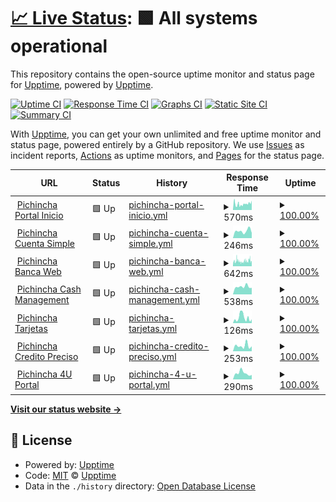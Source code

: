# [📈 Live Status](https://pablokbs.github.io): <!--live status--> **🟩 All systems operational**

This repository contains the open-source uptime monitor and status page for [Upptime](https://upptime.js.org), powered by [Upptime](https://github.com/upptime/upptime).

[![Uptime CI](https://github.com/pablokbs/upptime/workflows/Uptime%20CI/badge.svg)](https://github.com/pablokbs/upptime/actions?query=workflow%3A%22Uptime+CI%22)
[![Response Time CI](https://github.com/pablokbs/upptime/workflows/Response%20Time%20CI/badge.svg)](https://github.com/pablokbs/upptime/actions?query=workflow%3A%22Response+Time+CI%22)
[![Graphs CI](https://github.com/pablokbs/upptime/workflows/Graphs%20CI/badge.svg)](https://github.com/pablokbs/upptime/actions?query=workflow%3A%22Graphs+CI%22)
[![Static Site CI](https://github.com/pablokbs/upptime/workflows/Static%20Site%20CI/badge.svg)](https://github.com/pablokbs/upptime/actions?query=workflow%3A%22Static+Site+CI%22)
[![Summary CI](https://github.com/pablokbs/upptime/workflows/Summary%20CI/badge.svg)](https://github.com/pablokbs/upptime/actions?query=workflow%3A%22Summary+CI%22)

With [Upptime](https://upptime.js.org), you can get your own unlimited and free uptime monitor and status page, powered entirely by a GitHub repository. We use [Issues](https://github.com/upptime/upptime/issues) as incident reports, [Actions](https://github.com/pablokbs/upptime/actions) as uptime monitors, and [Pages](https://pablokbs.github.io) for the status page.

<!--start: status pages-->
<!-- This summary is generated by Upptime (https://github.com/upptime/upptime) -->
<!-- Do not edit this manually, your changes will be overwritten -->
<!-- prettier-ignore -->
| URL | Status | History | Response Time | Uptime |
| --- | ------ | ------- | ------------- | ------ |
| <img alt="" src="https://favicons.githubusercontent.com/inicio.pichincha.com" height="13"> [Pichincha Portal Inicio](https://inicio.pichincha.com/portal/inicio) | 🟩 Up | [pichincha-portal-inicio.yml](https://github.com/guillermodep/upptime/commits/HEAD/history/pichincha-portal-inicio.yml) | <details><summary><img alt="Response time graph" src="./graphs/pichincha-portal-inicio/response-time-week.png" height="20"> 570ms</summary><br><a href="https://guillermodep.github.io/upptime/history/pichincha-portal-inicio"><img alt="Response time 574" src="https://img.shields.io/endpoint?url=https%3A%2F%2Fraw.githubusercontent.com%2Fguillermodep%2Fupptime%2FHEAD%2Fapi%2Fpichincha-portal-inicio%2Fresponse-time.json"></a><br><a href="https://guillermodep.github.io/upptime/history/pichincha-portal-inicio"><img alt="24-hour response time 886" src="https://img.shields.io/endpoint?url=https%3A%2F%2Fraw.githubusercontent.com%2Fguillermodep%2Fupptime%2FHEAD%2Fapi%2Fpichincha-portal-inicio%2Fresponse-time-day.json"></a><br><a href="https://guillermodep.github.io/upptime/history/pichincha-portal-inicio"><img alt="7-day response time 570" src="https://img.shields.io/endpoint?url=https%3A%2F%2Fraw.githubusercontent.com%2Fguillermodep%2Fupptime%2FHEAD%2Fapi%2Fpichincha-portal-inicio%2Fresponse-time-week.json"></a><br><a href="https://guillermodep.github.io/upptime/history/pichincha-portal-inicio"><img alt="30-day response time 574" src="https://img.shields.io/endpoint?url=https%3A%2F%2Fraw.githubusercontent.com%2Fguillermodep%2Fupptime%2FHEAD%2Fapi%2Fpichincha-portal-inicio%2Fresponse-time-month.json"></a><br><a href="https://guillermodep.github.io/upptime/history/pichincha-portal-inicio"><img alt="1-year response time 574" src="https://img.shields.io/endpoint?url=https%3A%2F%2Fraw.githubusercontent.com%2Fguillermodep%2Fupptime%2FHEAD%2Fapi%2Fpichincha-portal-inicio%2Fresponse-time-year.json"></a></details> | <details><summary><a href="https://guillermodep.github.io/upptime/history/pichincha-portal-inicio">100.00%</a></summary><a href="https://guillermodep.github.io/upptime/history/pichincha-portal-inicio"><img alt="All-time uptime 100.00%" src="https://img.shields.io/endpoint?url=https%3A%2F%2Fraw.githubusercontent.com%2Fguillermodep%2Fupptime%2FHEAD%2Fapi%2Fpichincha-portal-inicio%2Fuptime.json"></a><br><a href="https://guillermodep.github.io/upptime/history/pichincha-portal-inicio"><img alt="24-hour uptime 100.00%" src="https://img.shields.io/endpoint?url=https%3A%2F%2Fraw.githubusercontent.com%2Fguillermodep%2Fupptime%2FHEAD%2Fapi%2Fpichincha-portal-inicio%2Fuptime-day.json"></a><br><a href="https://guillermodep.github.io/upptime/history/pichincha-portal-inicio"><img alt="7-day uptime 100.00%" src="https://img.shields.io/endpoint?url=https%3A%2F%2Fraw.githubusercontent.com%2Fguillermodep%2Fupptime%2FHEAD%2Fapi%2Fpichincha-portal-inicio%2Fuptime-week.json"></a><br><a href="https://guillermodep.github.io/upptime/history/pichincha-portal-inicio"><img alt="30-day uptime 100.00%" src="https://img.shields.io/endpoint?url=https%3A%2F%2Fraw.githubusercontent.com%2Fguillermodep%2Fupptime%2FHEAD%2Fapi%2Fpichincha-portal-inicio%2Fuptime-month.json"></a><br><a href="https://guillermodep.github.io/upptime/history/pichincha-portal-inicio"><img alt="1-year uptime 100.00%" src="https://img.shields.io/endpoint?url=https%3A%2F%2Fraw.githubusercontent.com%2Fguillermodep%2Fupptime%2FHEAD%2Fapi%2Fpichincha-portal-inicio%2Fuptime-year.json"></a></details>
| <img alt="" src="https://favicons.githubusercontent.com/cuentasimple.pichincha.com" height="13"> [Pichincha Cuenta Simple](https://cuentasimple.pichincha.com/electronico?utm_source=portal&utm_medium=referral&utm_campaign=cuentasimple&utm_content=btn_home_abrir_cuenta) | 🟩 Up | [pichincha-cuenta-simple.yml](https://github.com/guillermodep/upptime/commits/HEAD/history/pichincha-cuenta-simple.yml) | <details><summary><img alt="Response time graph" src="./graphs/pichincha-cuenta-simple/response-time-week.png" height="20"> 246ms</summary><br><a href="https://guillermodep.github.io/upptime/history/pichincha-cuenta-simple"><img alt="Response time 223" src="https://img.shields.io/endpoint?url=https%3A%2F%2Fraw.githubusercontent.com%2Fguillermodep%2Fupptime%2FHEAD%2Fapi%2Fpichincha-cuenta-simple%2Fresponse-time.json"></a><br><a href="https://guillermodep.github.io/upptime/history/pichincha-cuenta-simple"><img alt="24-hour response time 180" src="https://img.shields.io/endpoint?url=https%3A%2F%2Fraw.githubusercontent.com%2Fguillermodep%2Fupptime%2FHEAD%2Fapi%2Fpichincha-cuenta-simple%2Fresponse-time-day.json"></a><br><a href="https://guillermodep.github.io/upptime/history/pichincha-cuenta-simple"><img alt="7-day response time 246" src="https://img.shields.io/endpoint?url=https%3A%2F%2Fraw.githubusercontent.com%2Fguillermodep%2Fupptime%2FHEAD%2Fapi%2Fpichincha-cuenta-simple%2Fresponse-time-week.json"></a><br><a href="https://guillermodep.github.io/upptime/history/pichincha-cuenta-simple"><img alt="30-day response time 223" src="https://img.shields.io/endpoint?url=https%3A%2F%2Fraw.githubusercontent.com%2Fguillermodep%2Fupptime%2FHEAD%2Fapi%2Fpichincha-cuenta-simple%2Fresponse-time-month.json"></a><br><a href="https://guillermodep.github.io/upptime/history/pichincha-cuenta-simple"><img alt="1-year response time 223" src="https://img.shields.io/endpoint?url=https%3A%2F%2Fraw.githubusercontent.com%2Fguillermodep%2Fupptime%2FHEAD%2Fapi%2Fpichincha-cuenta-simple%2Fresponse-time-year.json"></a></details> | <details><summary><a href="https://guillermodep.github.io/upptime/history/pichincha-cuenta-simple">100.00%</a></summary><a href="https://guillermodep.github.io/upptime/history/pichincha-cuenta-simple"><img alt="All-time uptime 100.00%" src="https://img.shields.io/endpoint?url=https%3A%2F%2Fraw.githubusercontent.com%2Fguillermodep%2Fupptime%2FHEAD%2Fapi%2Fpichincha-cuenta-simple%2Fuptime.json"></a><br><a href="https://guillermodep.github.io/upptime/history/pichincha-cuenta-simple"><img alt="24-hour uptime 100.00%" src="https://img.shields.io/endpoint?url=https%3A%2F%2Fraw.githubusercontent.com%2Fguillermodep%2Fupptime%2FHEAD%2Fapi%2Fpichincha-cuenta-simple%2Fuptime-day.json"></a><br><a href="https://guillermodep.github.io/upptime/history/pichincha-cuenta-simple"><img alt="7-day uptime 100.00%" src="https://img.shields.io/endpoint?url=https%3A%2F%2Fraw.githubusercontent.com%2Fguillermodep%2Fupptime%2FHEAD%2Fapi%2Fpichincha-cuenta-simple%2Fuptime-week.json"></a><br><a href="https://guillermodep.github.io/upptime/history/pichincha-cuenta-simple"><img alt="30-day uptime 100.00%" src="https://img.shields.io/endpoint?url=https%3A%2F%2Fraw.githubusercontent.com%2Fguillermodep%2Fupptime%2FHEAD%2Fapi%2Fpichincha-cuenta-simple%2Fuptime-month.json"></a><br><a href="https://guillermodep.github.io/upptime/history/pichincha-cuenta-simple"><img alt="1-year uptime 100.00%" src="https://img.shields.io/endpoint?url=https%3A%2F%2Fraw.githubusercontent.com%2Fguillermodep%2Fupptime%2FHEAD%2Fapi%2Fpichincha-cuenta-simple%2Fuptime-year.json"></a></details>
| <img alt="" src="https://favicons.githubusercontent.com/bancaweb.pichincha.com" height="13"> [Pichincha Banca Web](https://bancaweb.pichincha.com/) | 🟩 Up | [pichincha-banca-web.yml](https://github.com/guillermodep/upptime/commits/HEAD/history/pichincha-banca-web.yml) | <details><summary><img alt="Response time graph" src="./graphs/pichincha-banca-web/response-time-week.png" height="20"> 642ms</summary><br><a href="https://guillermodep.github.io/upptime/history/pichincha-banca-web"><img alt="Response time 584" src="https://img.shields.io/endpoint?url=https%3A%2F%2Fraw.githubusercontent.com%2Fguillermodep%2Fupptime%2FHEAD%2Fapi%2Fpichincha-banca-web%2Fresponse-time.json"></a><br><a href="https://guillermodep.github.io/upptime/history/pichincha-banca-web"><img alt="24-hour response time 589" src="https://img.shields.io/endpoint?url=https%3A%2F%2Fraw.githubusercontent.com%2Fguillermodep%2Fupptime%2FHEAD%2Fapi%2Fpichincha-banca-web%2Fresponse-time-day.json"></a><br><a href="https://guillermodep.github.io/upptime/history/pichincha-banca-web"><img alt="7-day response time 642" src="https://img.shields.io/endpoint?url=https%3A%2F%2Fraw.githubusercontent.com%2Fguillermodep%2Fupptime%2FHEAD%2Fapi%2Fpichincha-banca-web%2Fresponse-time-week.json"></a><br><a href="https://guillermodep.github.io/upptime/history/pichincha-banca-web"><img alt="30-day response time 584" src="https://img.shields.io/endpoint?url=https%3A%2F%2Fraw.githubusercontent.com%2Fguillermodep%2Fupptime%2FHEAD%2Fapi%2Fpichincha-banca-web%2Fresponse-time-month.json"></a><br><a href="https://guillermodep.github.io/upptime/history/pichincha-banca-web"><img alt="1-year response time 584" src="https://img.shields.io/endpoint?url=https%3A%2F%2Fraw.githubusercontent.com%2Fguillermodep%2Fupptime%2FHEAD%2Fapi%2Fpichincha-banca-web%2Fresponse-time-year.json"></a></details> | <details><summary><a href="https://guillermodep.github.io/upptime/history/pichincha-banca-web">100.00%</a></summary><a href="https://guillermodep.github.io/upptime/history/pichincha-banca-web"><img alt="All-time uptime 100.00%" src="https://img.shields.io/endpoint?url=https%3A%2F%2Fraw.githubusercontent.com%2Fguillermodep%2Fupptime%2FHEAD%2Fapi%2Fpichincha-banca-web%2Fuptime.json"></a><br><a href="https://guillermodep.github.io/upptime/history/pichincha-banca-web"><img alt="24-hour uptime 100.00%" src="https://img.shields.io/endpoint?url=https%3A%2F%2Fraw.githubusercontent.com%2Fguillermodep%2Fupptime%2FHEAD%2Fapi%2Fpichincha-banca-web%2Fuptime-day.json"></a><br><a href="https://guillermodep.github.io/upptime/history/pichincha-banca-web"><img alt="7-day uptime 100.00%" src="https://img.shields.io/endpoint?url=https%3A%2F%2Fraw.githubusercontent.com%2Fguillermodep%2Fupptime%2FHEAD%2Fapi%2Fpichincha-banca-web%2Fuptime-week.json"></a><br><a href="https://guillermodep.github.io/upptime/history/pichincha-banca-web"><img alt="30-day uptime 100.00%" src="https://img.shields.io/endpoint?url=https%3A%2F%2Fraw.githubusercontent.com%2Fguillermodep%2Fupptime%2FHEAD%2Fapi%2Fpichincha-banca-web%2Fuptime-month.json"></a><br><a href="https://guillermodep.github.io/upptime/history/pichincha-banca-web"><img alt="1-year uptime 100.00%" src="https://img.shields.io/endpoint?url=https%3A%2F%2Fraw.githubusercontent.com%2Fguillermodep%2Fupptime%2FHEAD%2Fapi%2Fpichincha-banca-web%2Fuptime-year.json"></a></details>
| <img alt="" src="https://favicons.githubusercontent.com/www.pichincha.com" height="13"> [Pichincha Cash Management](https://www.pichincha.com/loginNR/#/loginNR/auth/login) | 🟩 Up | [pichincha-cash-management.yml](https://github.com/guillermodep/upptime/commits/HEAD/history/pichincha-cash-management.yml) | <details><summary><img alt="Response time graph" src="./graphs/pichincha-cash-management/response-time-week.png" height="20"> 538ms</summary><br><a href="https://guillermodep.github.io/upptime/history/pichincha-cash-management"><img alt="Response time 531" src="https://img.shields.io/endpoint?url=https%3A%2F%2Fraw.githubusercontent.com%2Fguillermodep%2Fupptime%2FHEAD%2Fapi%2Fpichincha-cash-management%2Fresponse-time.json"></a><br><a href="https://guillermodep.github.io/upptime/history/pichincha-cash-management"><img alt="24-hour response time 460" src="https://img.shields.io/endpoint?url=https%3A%2F%2Fraw.githubusercontent.com%2Fguillermodep%2Fupptime%2FHEAD%2Fapi%2Fpichincha-cash-management%2Fresponse-time-day.json"></a><br><a href="https://guillermodep.github.io/upptime/history/pichincha-cash-management"><img alt="7-day response time 538" src="https://img.shields.io/endpoint?url=https%3A%2F%2Fraw.githubusercontent.com%2Fguillermodep%2Fupptime%2FHEAD%2Fapi%2Fpichincha-cash-management%2Fresponse-time-week.json"></a><br><a href="https://guillermodep.github.io/upptime/history/pichincha-cash-management"><img alt="30-day response time 531" src="https://img.shields.io/endpoint?url=https%3A%2F%2Fraw.githubusercontent.com%2Fguillermodep%2Fupptime%2FHEAD%2Fapi%2Fpichincha-cash-management%2Fresponse-time-month.json"></a><br><a href="https://guillermodep.github.io/upptime/history/pichincha-cash-management"><img alt="1-year response time 531" src="https://img.shields.io/endpoint?url=https%3A%2F%2Fraw.githubusercontent.com%2Fguillermodep%2Fupptime%2FHEAD%2Fapi%2Fpichincha-cash-management%2Fresponse-time-year.json"></a></details> | <details><summary><a href="https://guillermodep.github.io/upptime/history/pichincha-cash-management">100.00%</a></summary><a href="https://guillermodep.github.io/upptime/history/pichincha-cash-management"><img alt="All-time uptime 100.00%" src="https://img.shields.io/endpoint?url=https%3A%2F%2Fraw.githubusercontent.com%2Fguillermodep%2Fupptime%2FHEAD%2Fapi%2Fpichincha-cash-management%2Fuptime.json"></a><br><a href="https://guillermodep.github.io/upptime/history/pichincha-cash-management"><img alt="24-hour uptime 100.00%" src="https://img.shields.io/endpoint?url=https%3A%2F%2Fraw.githubusercontent.com%2Fguillermodep%2Fupptime%2FHEAD%2Fapi%2Fpichincha-cash-management%2Fuptime-day.json"></a><br><a href="https://guillermodep.github.io/upptime/history/pichincha-cash-management"><img alt="7-day uptime 100.00%" src="https://img.shields.io/endpoint?url=https%3A%2F%2Fraw.githubusercontent.com%2Fguillermodep%2Fupptime%2FHEAD%2Fapi%2Fpichincha-cash-management%2Fuptime-week.json"></a><br><a href="https://guillermodep.github.io/upptime/history/pichincha-cash-management"><img alt="30-day uptime 100.00%" src="https://img.shields.io/endpoint?url=https%3A%2F%2Fraw.githubusercontent.com%2Fguillermodep%2Fupptime%2FHEAD%2Fapi%2Fpichincha-cash-management%2Fuptime-month.json"></a><br><a href="https://guillermodep.github.io/upptime/history/pichincha-cash-management"><img alt="1-year uptime 100.00%" src="https://img.shields.io/endpoint?url=https%3A%2F%2Fraw.githubusercontent.com%2Fguillermodep%2Fupptime%2FHEAD%2Fapi%2Fpichincha-cash-management%2Fuptime-year.json"></a></details>
| <img alt="" src="https://favicons.githubusercontent.com/inicio.pichincha.com" height="13"> [Pichincha Tarjetas](https://inicio.pichincha.com/portal/servicios-web-tarjetas) | 🟩 Up | [pichincha-tarjetas.yml](https://github.com/guillermodep/upptime/commits/HEAD/history/pichincha-tarjetas.yml) | <details><summary><img alt="Response time graph" src="./graphs/pichincha-tarjetas/response-time-week.png" height="20"> 126ms</summary><br><a href="https://guillermodep.github.io/upptime/history/pichincha-tarjetas"><img alt="Response time 98" src="https://img.shields.io/endpoint?url=https%3A%2F%2Fraw.githubusercontent.com%2Fguillermodep%2Fupptime%2FHEAD%2Fapi%2Fpichincha-tarjetas%2Fresponse-time.json"></a><br><a href="https://guillermodep.github.io/upptime/history/pichincha-tarjetas"><img alt="24-hour response time 88" src="https://img.shields.io/endpoint?url=https%3A%2F%2Fraw.githubusercontent.com%2Fguillermodep%2Fupptime%2FHEAD%2Fapi%2Fpichincha-tarjetas%2Fresponse-time-day.json"></a><br><a href="https://guillermodep.github.io/upptime/history/pichincha-tarjetas"><img alt="7-day response time 126" src="https://img.shields.io/endpoint?url=https%3A%2F%2Fraw.githubusercontent.com%2Fguillermodep%2Fupptime%2FHEAD%2Fapi%2Fpichincha-tarjetas%2Fresponse-time-week.json"></a><br><a href="https://guillermodep.github.io/upptime/history/pichincha-tarjetas"><img alt="30-day response time 98" src="https://img.shields.io/endpoint?url=https%3A%2F%2Fraw.githubusercontent.com%2Fguillermodep%2Fupptime%2FHEAD%2Fapi%2Fpichincha-tarjetas%2Fresponse-time-month.json"></a><br><a href="https://guillermodep.github.io/upptime/history/pichincha-tarjetas"><img alt="1-year response time 98" src="https://img.shields.io/endpoint?url=https%3A%2F%2Fraw.githubusercontent.com%2Fguillermodep%2Fupptime%2FHEAD%2Fapi%2Fpichincha-tarjetas%2Fresponse-time-year.json"></a></details> | <details><summary><a href="https://guillermodep.github.io/upptime/history/pichincha-tarjetas">100.00%</a></summary><a href="https://guillermodep.github.io/upptime/history/pichincha-tarjetas"><img alt="All-time uptime 100.00%" src="https://img.shields.io/endpoint?url=https%3A%2F%2Fraw.githubusercontent.com%2Fguillermodep%2Fupptime%2FHEAD%2Fapi%2Fpichincha-tarjetas%2Fuptime.json"></a><br><a href="https://guillermodep.github.io/upptime/history/pichincha-tarjetas"><img alt="24-hour uptime 100.00%" src="https://img.shields.io/endpoint?url=https%3A%2F%2Fraw.githubusercontent.com%2Fguillermodep%2Fupptime%2FHEAD%2Fapi%2Fpichincha-tarjetas%2Fuptime-day.json"></a><br><a href="https://guillermodep.github.io/upptime/history/pichincha-tarjetas"><img alt="7-day uptime 100.00%" src="https://img.shields.io/endpoint?url=https%3A%2F%2Fraw.githubusercontent.com%2Fguillermodep%2Fupptime%2FHEAD%2Fapi%2Fpichincha-tarjetas%2Fuptime-week.json"></a><br><a href="https://guillermodep.github.io/upptime/history/pichincha-tarjetas"><img alt="30-day uptime 100.00%" src="https://img.shields.io/endpoint?url=https%3A%2F%2Fraw.githubusercontent.com%2Fguillermodep%2Fupptime%2FHEAD%2Fapi%2Fpichincha-tarjetas%2Fuptime-month.json"></a><br><a href="https://guillermodep.github.io/upptime/history/pichincha-tarjetas"><img alt="1-year uptime 100.00%" src="https://img.shields.io/endpoint?url=https%3A%2F%2Fraw.githubusercontent.com%2Fguillermodep%2Fupptime%2FHEAD%2Fapi%2Fpichincha-tarjetas%2Fuptime-year.json"></a></details>
| <img alt="" src="https://favicons.githubusercontent.com/creditoenlinea.pichincha.com" height="13"> [Pichincha Credito Preciso](https://creditoenlinea.pichincha.com/autogestion/login/?utm_source=portal&utm_medium=referral&utm_campaign=preciso&utm_content=btn_acceso_preciso) | 🟩 Up | [pichincha-credito-preciso.yml](https://github.com/guillermodep/upptime/commits/HEAD/history/pichincha-credito-preciso.yml) | <details><summary><img alt="Response time graph" src="./graphs/pichincha-credito-preciso/response-time-week.png" height="20"> 253ms</summary><br><a href="https://guillermodep.github.io/upptime/history/pichincha-credito-preciso"><img alt="Response time 202" src="https://img.shields.io/endpoint?url=https%3A%2F%2Fraw.githubusercontent.com%2Fguillermodep%2Fupptime%2FHEAD%2Fapi%2Fpichincha-credito-preciso%2Fresponse-time.json"></a><br><a href="https://guillermodep.github.io/upptime/history/pichincha-credito-preciso"><img alt="24-hour response time 231" src="https://img.shields.io/endpoint?url=https%3A%2F%2Fraw.githubusercontent.com%2Fguillermodep%2Fupptime%2FHEAD%2Fapi%2Fpichincha-credito-preciso%2Fresponse-time-day.json"></a><br><a href="https://guillermodep.github.io/upptime/history/pichincha-credito-preciso"><img alt="7-day response time 253" src="https://img.shields.io/endpoint?url=https%3A%2F%2Fraw.githubusercontent.com%2Fguillermodep%2Fupptime%2FHEAD%2Fapi%2Fpichincha-credito-preciso%2Fresponse-time-week.json"></a><br><a href="https://guillermodep.github.io/upptime/history/pichincha-credito-preciso"><img alt="30-day response time 202" src="https://img.shields.io/endpoint?url=https%3A%2F%2Fraw.githubusercontent.com%2Fguillermodep%2Fupptime%2FHEAD%2Fapi%2Fpichincha-credito-preciso%2Fresponse-time-month.json"></a><br><a href="https://guillermodep.github.io/upptime/history/pichincha-credito-preciso"><img alt="1-year response time 202" src="https://img.shields.io/endpoint?url=https%3A%2F%2Fraw.githubusercontent.com%2Fguillermodep%2Fupptime%2FHEAD%2Fapi%2Fpichincha-credito-preciso%2Fresponse-time-year.json"></a></details> | <details><summary><a href="https://guillermodep.github.io/upptime/history/pichincha-credito-preciso">100.00%</a></summary><a href="https://guillermodep.github.io/upptime/history/pichincha-credito-preciso"><img alt="All-time uptime 100.00%" src="https://img.shields.io/endpoint?url=https%3A%2F%2Fraw.githubusercontent.com%2Fguillermodep%2Fupptime%2FHEAD%2Fapi%2Fpichincha-credito-preciso%2Fuptime.json"></a><br><a href="https://guillermodep.github.io/upptime/history/pichincha-credito-preciso"><img alt="24-hour uptime 100.00%" src="https://img.shields.io/endpoint?url=https%3A%2F%2Fraw.githubusercontent.com%2Fguillermodep%2Fupptime%2FHEAD%2Fapi%2Fpichincha-credito-preciso%2Fuptime-day.json"></a><br><a href="https://guillermodep.github.io/upptime/history/pichincha-credito-preciso"><img alt="7-day uptime 100.00%" src="https://img.shields.io/endpoint?url=https%3A%2F%2Fraw.githubusercontent.com%2Fguillermodep%2Fupptime%2FHEAD%2Fapi%2Fpichincha-credito-preciso%2Fuptime-week.json"></a><br><a href="https://guillermodep.github.io/upptime/history/pichincha-credito-preciso"><img alt="30-day uptime 100.00%" src="https://img.shields.io/endpoint?url=https%3A%2F%2Fraw.githubusercontent.com%2Fguillermodep%2Fupptime%2FHEAD%2Fapi%2Fpichincha-credito-preciso%2Fuptime-month.json"></a><br><a href="https://guillermodep.github.io/upptime/history/pichincha-credito-preciso"><img alt="1-year uptime 100.00%" src="https://img.shields.io/endpoint?url=https%3A%2F%2Fraw.githubusercontent.com%2Fguillermodep%2Fupptime%2FHEAD%2Fapi%2Fpichincha-credito-preciso%2Fuptime-year.json"></a></details>
| <img alt="" src="https://favicons.githubusercontent.com/4u.pichincha.com" height="13"> [Pichincha 4U Portal](https://4u.pichincha.com/auth/ingreso) | 🟩 Up | [pichincha-4-u-portal.yml](https://github.com/guillermodep/upptime/commits/HEAD/history/pichincha-4-u-portal.yml) | <details><summary><img alt="Response time graph" src="./graphs/pichincha-4-u-portal/response-time-week.png" height="20"> 290ms</summary><br><a href="https://guillermodep.github.io/upptime/history/pichincha-4-u-portal"><img alt="Response time 254" src="https://img.shields.io/endpoint?url=https%3A%2F%2Fraw.githubusercontent.com%2Fguillermodep%2Fupptime%2FHEAD%2Fapi%2Fpichincha-4-u-portal%2Fresponse-time.json"></a><br><a href="https://guillermodep.github.io/upptime/history/pichincha-4-u-portal"><img alt="24-hour response time 206" src="https://img.shields.io/endpoint?url=https%3A%2F%2Fraw.githubusercontent.com%2Fguillermodep%2Fupptime%2FHEAD%2Fapi%2Fpichincha-4-u-portal%2Fresponse-time-day.json"></a><br><a href="https://guillermodep.github.io/upptime/history/pichincha-4-u-portal"><img alt="7-day response time 290" src="https://img.shields.io/endpoint?url=https%3A%2F%2Fraw.githubusercontent.com%2Fguillermodep%2Fupptime%2FHEAD%2Fapi%2Fpichincha-4-u-portal%2Fresponse-time-week.json"></a><br><a href="https://guillermodep.github.io/upptime/history/pichincha-4-u-portal"><img alt="30-day response time 254" src="https://img.shields.io/endpoint?url=https%3A%2F%2Fraw.githubusercontent.com%2Fguillermodep%2Fupptime%2FHEAD%2Fapi%2Fpichincha-4-u-portal%2Fresponse-time-month.json"></a><br><a href="https://guillermodep.github.io/upptime/history/pichincha-4-u-portal"><img alt="1-year response time 254" src="https://img.shields.io/endpoint?url=https%3A%2F%2Fraw.githubusercontent.com%2Fguillermodep%2Fupptime%2FHEAD%2Fapi%2Fpichincha-4-u-portal%2Fresponse-time-year.json"></a></details> | <details><summary><a href="https://guillermodep.github.io/upptime/history/pichincha-4-u-portal">100.00%</a></summary><a href="https://guillermodep.github.io/upptime/history/pichincha-4-u-portal"><img alt="All-time uptime 100.00%" src="https://img.shields.io/endpoint?url=https%3A%2F%2Fraw.githubusercontent.com%2Fguillermodep%2Fupptime%2FHEAD%2Fapi%2Fpichincha-4-u-portal%2Fuptime.json"></a><br><a href="https://guillermodep.github.io/upptime/history/pichincha-4-u-portal"><img alt="24-hour uptime 100.00%" src="https://img.shields.io/endpoint?url=https%3A%2F%2Fraw.githubusercontent.com%2Fguillermodep%2Fupptime%2FHEAD%2Fapi%2Fpichincha-4-u-portal%2Fuptime-day.json"></a><br><a href="https://guillermodep.github.io/upptime/history/pichincha-4-u-portal"><img alt="7-day uptime 100.00%" src="https://img.shields.io/endpoint?url=https%3A%2F%2Fraw.githubusercontent.com%2Fguillermodep%2Fupptime%2FHEAD%2Fapi%2Fpichincha-4-u-portal%2Fuptime-week.json"></a><br><a href="https://guillermodep.github.io/upptime/history/pichincha-4-u-portal"><img alt="30-day uptime 100.00%" src="https://img.shields.io/endpoint?url=https%3A%2F%2Fraw.githubusercontent.com%2Fguillermodep%2Fupptime%2FHEAD%2Fapi%2Fpichincha-4-u-portal%2Fuptime-month.json"></a><br><a href="https://guillermodep.github.io/upptime/history/pichincha-4-u-portal"><img alt="1-year uptime 100.00%" src="https://img.shields.io/endpoint?url=https%3A%2F%2Fraw.githubusercontent.com%2Fguillermodep%2Fupptime%2FHEAD%2Fapi%2Fpichincha-4-u-portal%2Fuptime-year.json"></a></details>

<!--end: status pages-->

[**Visit our status website →**](https://pablokbs.github.io)

## 📄 License

- Powered by: [Upptime](https://github.com/upptime/upptime)
- Code: [MIT](./LICENSE) © [Upptime](https://upptime.js.org)
- Data in the `./history` directory: [Open Database License](https://opendatacommons.org/licenses/odbl/1-0/)
